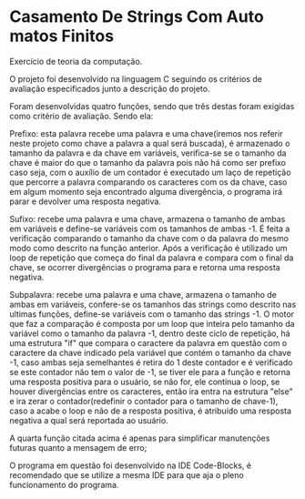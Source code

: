# Casamento De Strings Com Auto matos Finitos
Exercício de teoria da computação.

O projeto foi desenvolvido na linguagem C seguindo os critérios de avaliação especificados junto a descrição do projeto.

Foram desenvolvidas quatro funções, sendo que três destas foram exigidas como critério de avaliação. Sendo ela:

Prefixo: esta palavra recebe uma palavra e uma chave(iremos nos referir neste projeto como chave a palavra a qual será buscada), é armazenado o tamanho da palavra e da chave em variáveis, verifica-se se o tamanho da chave é maior do que o tamanho da palavra pois não há como ser prefixo caso seja, com o auxílio de um contador é executado um laço de repetição que percorre a palavra comparando os caracteres com os da chave, caso em algum momento seja encontrado alguma divergência, o programa irá parar e devolver uma resposta negativa.

Sufixo: recebe uma palavra e uma chave, armazena o tamanho de ambas em variáveis e define-se variáveis com os tamanhos de ambas -1. É feita a verificação comparando o tamanho da chave com o da palavra do mesmo modo como descrito na função anterior. Após a verificação é utilizado um loop de repetição que começa do final da palavra e compara com o final da chave, se ocorrer divergências o programa para e retorna uma resposta negativa.

Subpalavra: recebe uma palavra e uma chave, armazena o tamanho de ambas em variáveis, confere-se os tamanhos das strings como descrito nas ultimas funções, define-se variáveis com o tamanho das strings -1. O motor que faz a comparação é composta por um loop que inteira pelo tamanho da variável como o tamanho da palavra -1, dentro deste ciclo de repetição, há uma estrutura "if" que compara o caractere da palavra em questão com o caractere da chave indicado pela variável que contém o tamanho da chave -1, caso ambas seja semelhantes é retira do 1 deste contador e é verificado se este contador não tem o valor de -1, se tiver ele para a função e retorna uma resposta positiva para o usuário, se não for, ele continua o loop, se houver divergências entre os caracteres, então ira entra na estrutura "else" e ira zerar o contador(redefinir o contador para o tamanho de chave-1), caso a acabe o loop e não de a resposta positiva, é atribuído uma resposta negativa a qual será reportada ao usuário.

A quarta função citada acima é apenas para simplificar manutenções futuras quanto a mensagem de erro;

O programa em questão foi desenvolvido na IDE Code-Blocks, é recomendado que se utilize a mesma IDE para que aja o pleno funcionamento do programa.
